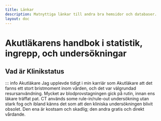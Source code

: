 ```yaml
---
title: Länkar
description: Matnyttiga länkar till andra bra hemsidor och databaser.
layout: doc
---
```


# Akutläkarens handbok i statistik, ingrepp, och undersökningar

##  Vad är Klinikstatus 

::: info Akutläkare
Jag upplevde tidigt i min karriär som Akutläkare att det fanns ett stort bristmoment inom vården, och det var välgrundad resursanvändning. Mycket av blodprovstagningen gick på rutin, innan ens läkare träffat pat. CT används some rule-in/rule-out undersökning utan stark fog och ibland känns det som att den kliniska undersökningen blivit obsolet. Den ena är kostsam och skadlig; den andra gratis och direkt vårdande.


